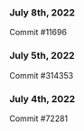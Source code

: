 ### July 8th, 2022

Commit #11696

### July 5th, 2022

Commit #314353


### July 4th, 2022

Commit #72281
